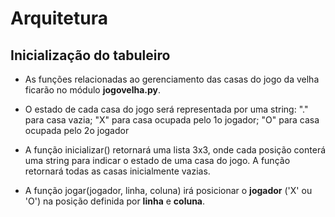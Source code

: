 # Arquitetura

## Inicialização do tabuleiro

* As funções relacionadas ao gerenciamento das casas do jogo da velha ficarão
no módulo **jogovelha.py**.

* O estado de cada casa do jogo será representada por uma string: "." para casa
vazia; "X" para casa ocupada pelo 1o jogador; "O" para casa ocupada pelo 2o
jogador

* A função inicializar() retornará uma lista 3x3, onde cada posição conterá uma
string para indicar o estado de uma casa do jogo. A função retornará todas as
casas inicialmente vazias.

* A função jogar(jogador, linha, coluna) irá posicionar o **jogador** ('X' ou
'O') na posição definida por **linha** e **coluna**.
